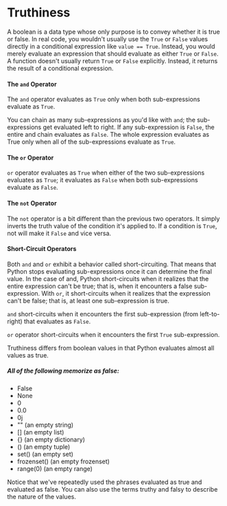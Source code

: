 # Truthiness

A boolean is a data type whose only purpose is to convey whether it is true or false.
In real code, you wouldn't usually use the `True` or `False` values directly in a conditional expression like `value == True`. Instead, you would merely evaluate an expression that should evaluate as either `True` or `False`. A function doesn't usually return `True` or `False` explicitly. Instead, it returns the result of a conditional expression.

#### The `and` Operator

The `and` operator evaluates as `True` only when both sub-expressions evaluate as `True`.

You can chain as many sub-expressions as you'd like with `and`; the sub-expressions get 
evaluated left to right. If any sub-expression is `False`, the entire and chain evaluates as `False`. The whole expression evaluates as True only when all of the sub-expressions evaluate as `True`.

#### The `or` Operator

`or` operator evaluates as `True` when either of the two sub-expressions evaluates as `True`; it evaluates as `False` when both sub-expressions evaluate as `False`.

#### The `not` Operator

The `not` operator is a bit different than the previous two operators. It simply inverts the truth value of the condition it's applied to. If a condition is `True`, not will make it `False` and vice versa.

#### Short-Circuit Operators

Both `and` and `or` exhibit a behavior called short-circuiting. That means that Python stops evaluating sub-expressions once it can determine the final value. In the case of and, Python short-circuits when it realizes that the entire expression can't be true; that is, when it encounters a false sub-expression. With `or`, it short-circuits when it realizes that the expression can't be false; that is, at least one sub-expression is true.

`and` short-circuits when it encounters the first sub-expression (from left-to-right) that 
evaluates as `False`.

`or` operator short-circuits when it encounters the first `True` sub-expression.

Truthiness differs from boolean values in that Python evaluates almost all values as true. 

##### All of the following memorize as false:

* False
* None
* 0
* 0.0
* 0j
* "" (an empty string)
* [] (an empty list)
* {} (an empty dictionary)
* () (an empty tuple)
* set() (an empty set)
* frozenset() (an empty frozenset)
* range(0) (an empty range)

Notice that we've repeatedly used the phrases evaluated as true and evaluated as false. 
You can also use the terms truthy and falsy to describe the nature of the values. 